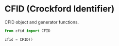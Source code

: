 # CFID (Crockford Identifier)

CFID object and generator functions.

```python
from cfid import CFID

cfid = CFID()
```
